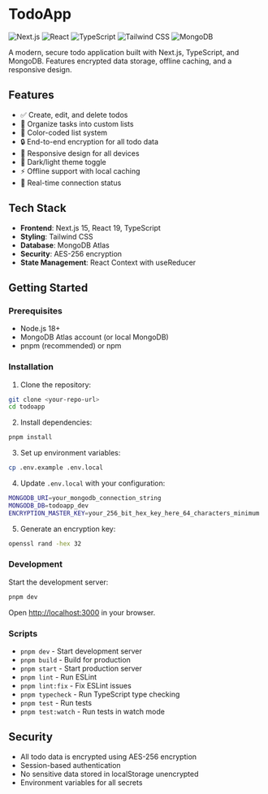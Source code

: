 # TodoApp

![Next.js](https://img.shields.io/badge/Next.js-15.5.2-black?style=for-the-badge&logo=next.js&logoColor=white)
![React](https://img.shields.io/badge/React-19.1.0-61DAFB?style=for-the-badge&logo=react&logoColor=black)
![TypeScript](https://img.shields.io/badge/TypeScript-5.x-3178C6?style=for-the-badge&logo=typescript&logoColor=white)
![Tailwind CSS](https://img.shields.io/badge/Tailwind_CSS-4.x-38B2AC?style=for-the-badge&logo=tailwind-css&logoColor=white)
![MongoDB](https://img.shields.io/badge/MongoDB-6.19.0-47A248?style=for-the-badge&logo=mongodb&logoColor=white)

A modern, secure todo application built with Next.js, TypeScript, and MongoDB. Features encrypted data storage, offline caching, and a responsive design.

## Features

- ✅ Create, edit, and delete todos
- 📝 Organize tasks into custom lists
- 🎨 Color-coded list system
- 🔒 End-to-end encryption for all todo data
- 📱 Responsive design for all devices
- 🌙 Dark/light theme toggle
- ⚡ Offline support with local caching
- 🔄 Real-time connection status

## Tech Stack

- **Frontend**: Next.js 15, React 19, TypeScript
- **Styling**: Tailwind CSS
- **Database**: MongoDB Atlas
- **Security**: AES-256 encryption
- **State Management**: React Context with useReducer

## Getting Started

### Prerequisites

- Node.js 18+ 
- MongoDB Atlas account (or local MongoDB)
- pnpm (recommended) or npm

### Installation

1. Clone the repository:
```bash
git clone <your-repo-url>
cd todoapp
```

2. Install dependencies:
```bash
pnpm install
```

3. Set up environment variables:
```bash
cp .env.example .env.local
```

4. Update `.env.local` with your configuration:
```bash
MONGODB_URI=your_mongodb_connection_string
MONGODB_DB=todoapp_dev
ENCRYPTION_MASTER_KEY=your_256_bit_hex_key_here_64_characters_minimum
```

5. Generate an encryption key:
```bash
openssl rand -hex 32
```

### Development

Start the development server:
```bash
pnpm dev
```

Open [http://localhost:3000](http://localhost:3000) in your browser.

### Scripts

- `pnpm dev` - Start development server
- `pnpm build` - Build for production
- `pnpm start` - Start production server
- `pnpm lint` - Run ESLint
- `pnpm lint:fix` - Fix ESLint issues
- `pnpm typecheck` - Run TypeScript type checking
- `pnpm test` - Run tests
- `pnpm test:watch` - Run tests in watch mode

## Security

- All todo data is encrypted using AES-256 encryption
- Session-based authentication
- No sensitive data stored in localStorage unencrypted
- Environment variables for all secrets

